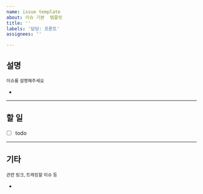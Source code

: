```yaml
---
name: issue template
about: 이슈 기본  템플릿
title: ''
labels: '담당: 프론트'
assignees: ''

---
```


## 설명
<sup>이슈를 설명해주세요</sup>

-

---

## 할 일
- [ ] todo

---

## 기타
<sup>관련 링크, 트래킹할 이슈 등</sup>

-
